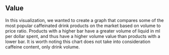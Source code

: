 ## Value

In this visualization, we wanted to create a graph that compares some of the most popular caffeinated drink products on the market based on volume to price ratio. Products with a higher bar have a greater volume of liquid in ml per dollar spent, and thus have a higher volume value than products with a lower bar. It is worth noting this chart does not take into consideration caffeine content, only drink volume. 
